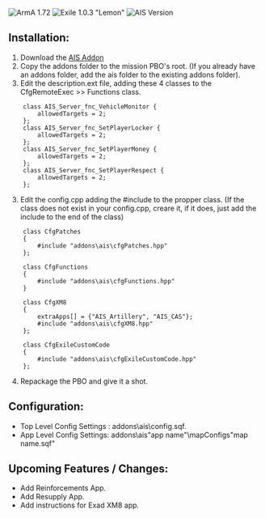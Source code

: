 ![ArmA 1.72](https://img.shields.io/badge/Arma-1.72-blue.svg) ![Exile 1.0.3 "Lemon"](https://img.shields.io/badge/Exile-1.0.3%20Lemon-C72651.svg) ![AIS Version](https://img.shields.io/badge/AIS%20Version-2017--07--13-blue.svg)


## Installation: 

1. Download the [AIS Addon](https://github.com/darrell-aevum/AISupport/archive/Virtual.zip)
2. Copy the addons folder to the mission PBO's root. 
   (If you already have an addons folder, add the ais folder to the existing addons folder).
2. Edit the description.ext file, adding these 4 classes to the CfgRemoteExec >> Functions class.
```
	class AIS_Server_fnc_VehicleMonitor {
		allowedTargets = 2;
	};
	class AIS_Server_fnc_SetPlayerLocker {
		allowedTargets = 2;
	};
	class AIS_Server_fnc_SetPlayerMoney {
		allowedTargets = 2;
	};
	class AIS_Server_fnc_SetPlayerRespect {
		allowedTargets = 2;
	};			
```
3. Edit the config.cpp adding the #include to the propper class. 
   (If the class does not exist in your config.cpp, creare it, if it does, just add the include to the end of the class)
```
	class CfgPatches
	{
		#include "addons\ais\cfgPatches.hpp"
	};
```
```
	class CfgFunctions
	{
		#include "addons\ais\cfgFunctions.hpp"
	}
```
```
	class CfgXM8
	{	
		extraApps[] = {"AIS_Artillery", "AIS_CAS"};
		#include "addons\ais\cfgXM8.hpp"
	};
```
```
	class CfgExileCustomCode 
	{
		#include "addons\ais\cfgExileCustomCode.hpp"	
	};
```
4. Repackage the PBO and give it a shot.

## Configuration: 
- Top Level Config Settings : addons\ais\config.sqf.
- App Level Config Settings: addons\ais\"app name"\mapConfigs\"map name.sqf"

## Upcoming Features / Changes: 

- Add Reinforcements App.
- Add Resupply App.	
- Add instructions for Exad XM8 app.
